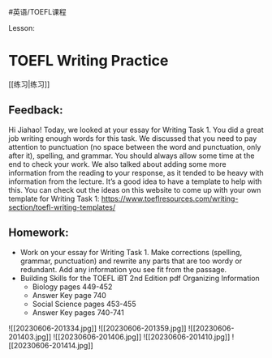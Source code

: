 #英语/TOEFL课程   


Lesson: 
# TOEFL Writing Practice 
[[练习|练习]]
## Feedback: 
Hi Jiahao! Today, we looked at your essay for Writing Task 1. You did a great job writing enough words for this task. We discussed that you need to pay attention to punctuation (no space between the word and punctuation, only after it), spelling, and grammar. You should always allow some time at the end to check your work. We also talked about adding some more information from the reading to your response, as it tended to be heavy with information from the lecture. It’s a good idea to have a template to help with this. You can check out the ideas on this website to come up with your own template for Writing Task 1: 
https://www.toeflresources.com/writing-section/toefl-writing-templates/
## Homework:
- Work on your essay for Writing Task 1. Make corrections (spelling, grammar, punctuation) and rewrite any parts that are too wordy or redundant. Add any information you see fit from the passage.
- Building Skills for the TOEFL iBT 2nd Edition pdf Organizing Information 
	- Biology pages 449-452
	- Answer Key page 740
	- Social Science pages 453-455
	- Answer Key pages 740-741

![[20230606-201334.jpg]]
![[20230606-201359.jpg]]
![[20230606-201403.jpg]]
![[20230606-201406.jpg]]
![[20230606-201410.jpg]]
![[20230606-201414.jpg]]